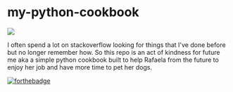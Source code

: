 # my-python-cookbook

![](https://media.giphy.com/media/l2SpZkQ0XT1XtKus0/giphy.gif)

I often spend a lot on stackoverflow looking for things that I've done before but no longer remember how. So this repo is an act of kindness for  future me aka a simple python cookbook built to help Rafaela from the future to enjoy her job and have more time to pet her dogs.

[![forthebadge](https://forthebadge.com/images/badges/made-with-python.svg)](https://www.python.org/)

